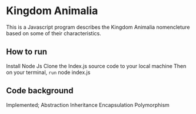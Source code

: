 # Kingdom Animalia

This is a Javascript program describes the Kingdom Animalia nomencleture based on some of their characteristics.

## How to run
Install Node Js
Clone the Index.js source code to your local machine
Then on your terminal, `run` node index.js

## Code background
Implemented;
Abstraction
Inheritance
Encapsulation
Polymorphism


